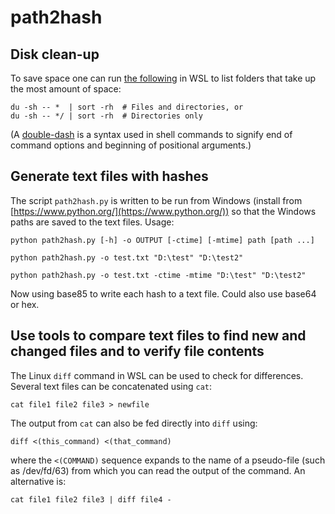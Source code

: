 # path2hash

## Disk clean-up

To save space one can run [the following](https://unix.stackexchange.com/questions/106330/sort-all-directories-based-on-their-size) in WSL to list folders that take up the most amount of space:
```
du -sh -- *  | sort -rh  # Files and directories, or
du -sh -- */ | sort -rh  # Directories only
```
(A [double-dash](https://www.tutorialspoint.com/what-does-a-double-dash-in-shell-commands-mean) is a syntax used in shell commands to signify end of command options and beginning of positional arguments.)
<!---  ---> 

## Generate text files with hashes

The script `path2hash.py` is written to be run from Windows (install from [https://www.python.org/](https://www.python.org/)) so that the Windows paths are saved to the text files. Usage:
```
python path2hash.py [-h] -o OUTPUT [-ctime] [-mtime] path [path ...]

python path2hash.py -o test.txt "D:\test" "D:\test2"

python path2hash.py -o test.txt -ctime -mtime "D:\test" "D:\test2"
```
Now using base85 to write each hash to a text file. Could also use base64 or hex.

## Use tools to compare text files to find new and changed files and to verify file contents

The Linux `diff` command in WSL can be used to check for differences. Several text files can be concatenated using `cat`:
```
cat file1 file2 file3 > newfile
```
The output from `cat` can also be fed directly into `diff` using:
```
diff <(this_command) <(that_command)
```
where the `<(COMMAND)` sequence expands to the name of a pseudo-file (such as /dev/fd/63) from which you can read the output of the command.
An alternative is:
```
cat file1 file2 file3 | diff file4 -
```